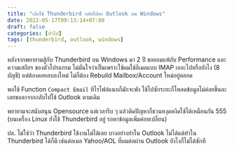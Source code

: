 ```yaml
---
title: "เลิกใช้ Thunderbird กลับไปหา Outlook บน Windows"
date: 2022-05-17T09:13:14+07:00
draft: false
categories: [ทั่วไป]
tags: [thunderbird, outlook, windows]
---
```


หลังจากพยายามสู้กับ Thunderbird บน Windows มา 2 ปี ขอยอมแพ้กับ Performance และ ความเสถียร ของตัวโปรแกรม ไม่มั่นใจว่าเป็นเพราะใช้ผมใช้อีเมลแบบ IMAP เยอะไปหรือยังไง (8 บัญชี) แต่ต้องคอยลบลงใหม่ ไม่ก็ต้อง Rebuild Mailbox/Account ใหม่อยู่ตลอด

พอใช้ Function `Compact Email` ทีไรไฟล์แนบก็มักจะพัง ใช้ไปซักระยะก็โหลดข้อมูลไม่ค่อยขึ้นละ เลยขอลาจากกลับไปใช้ Outlook ตามเดิม

พยายามจะสนับสนุน Opensource แต่เวลารีบ ๆ แล้วติดปัญหาก็ชวนหงุดหงิดใช้ได้เหมือนกัน 555 (บนเครื่อง Linux ยังใช้ Thunderbird อยู่ รอหาข้อมูลเพิ่มค่อยเปลี่ยน)

ปล. ไม่ใช่ว่า Thunderbird ใช้งานไม่ได้เลย บางอย่างทำใน Outlook ไม่ได้แต่ทำใน Thunderbird ได้ก็มี เช่นต่อเมล Yahoo/AOL ที่ผมต่อผ่าน Outlook ยังไงก็ไม่ได้ซักที

<!--more-->
